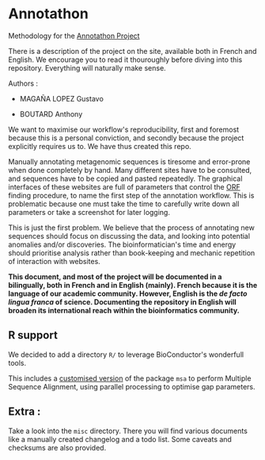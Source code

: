 # Annotathon

Methodology for the [Annotathon Project](http://annotathon.org/)

There is a description of the project on the site, available both in French and English. We encourage you to read it thouroughly before diving into this repository. Everything will naturally make sense.

Authors :

- MAGAÑA LOPEZ Gustavo

- BOUTARD Anthony

We want to maximise our workflow's reproducibility, first and foremost because this is a personal conviction, and secondly because the project explicitly requires us to. We have thus created this repo. 

Manually annotating metagenomic sequences is tiresome and error-prone when done completely by hand. Many different sites have to be consulted, and sequences have to be copied and pasted repeatedly. The graphical interfaces of these websites are full of parameters that control the [ORF](https://en.wikipedia.org/wiki/Open_reading_frame) finding procedure, to name the first step of the annotation workflow. This is problematic because one must take the time to carefully write down all parameters or take a screenshot for later logging. 

This is just the first problem. We believe that the process of annotating new sequences should focus on discussing the data, and looking into potential anomalies and/or discoveries. The bioinformatician's time and energy should prioritise analysis rather than book-keeping and mechanic repetition of interaction with websites.

__This document, and most of the project will be documented in a bilingually, both in French and in English (mainly). French because it is the language of our academic community. However, English is the _de facto lingua franca_ of science. Documenting the repository in English will broaden its international reach within the bioinformatics community.__



## R support

We decided to add a directory `R/` to leverage BioConductor's wonderfull tools. 

This includes a [customised version](https://github.com/gmagannaDevelop/msa-mod)  of the package `msa` to perform Multiple Sequence Alignment, using parallel processing to optimise gap parameters.



## Extra :

Take a look into the `misc` directory. There you will find various documents like a manually created changelog and a todo list.
Some caveats and checksums are also provided.
